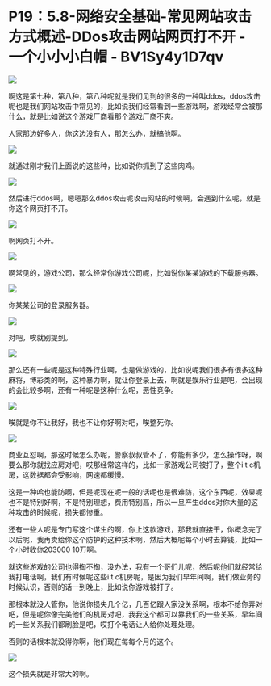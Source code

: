# P19：5.8-网络安全基础-常见网站攻击方式概述-DDos攻击网站网页打不开 - 一个小小小白帽 - BV1Sy4y1D7qv

![](img/fb70f99433c114aeaaa0c1f06a1e1c7a_0.png)

啊这是第七种，第八种，第八种呢就是我们见到的很多的一种叫ddos，ddos攻击呢也是我们网站攻击中常见的，比如说我们经常看到一些游戏啊，游戏经常会被那什么，就是比如说这个游戏厂商看那个游戏厂商不爽。

人家那边好多人，你这边没有人，那怎么办，就搞他啊。

![](img/fb70f99433c114aeaaa0c1f06a1e1c7a_2.png)

就通过刚才我们上面说的这些种，比如说你抓到了这些肉鸡。

![](img/fb70f99433c114aeaaa0c1f06a1e1c7a_4.png)

然后进行ddos啊，嗯嗯那么ddos攻击呢攻击网站的时候啊，会遇到什么呢，就是你这个网页打不开。

![](img/fb70f99433c114aeaaa0c1f06a1e1c7a_6.png)

啊网页打不开。

![](img/fb70f99433c114aeaaa0c1f06a1e1c7a_8.png)

啊常见的，游戏公司，那么经常你游戏公司呢，比如说你某某游戏的下载服务器。

![](img/fb70f99433c114aeaaa0c1f06a1e1c7a_10.png)

你某某公司的登录服务器。

![](img/fb70f99433c114aeaaa0c1f06a1e1c7a_12.png)

对吧，唉就别提到。

![](img/fb70f99433c114aeaaa0c1f06a1e1c7a_14.png)

那么还有一些呢是这种特殊行业啊，也是做游戏的，比如说呢我们很多有很多这种麻将，博彩类的啊，这种暴力啊，就让你登录上去，啊就是娱乐行业是吧，会出现的会比较多啊，还有一种呢是这种什么呢，恶性竞争。



![](img/fb70f99433c114aeaaa0c1f06a1e1c7a_16.png)

唉就是你不让我好，我也不让你好啊对吧，唉整死你。

![](img/fb70f99433c114aeaaa0c1f06a1e1c7a_18.png)

商业互怼啊，那这时候怎么办呢，警察叔叔管不了，你能有多少，怎么操作呀，啊要么那你就找应房对吧，哎那经常这样的，比如一家游戏公司被打了，整个i t c机房，这数据都会受影响，网速都缓慢。

这是一种哈也能防啊，但是呢现在呢一般的话呢也是很难防，这个东西呢，效果呢也不是特别好啊，不是特别理想，费用特别高，所以一旦产生ddos对你大量的这种攻击的时候呢，损失都惨重。

还有一些人呢是专门写这个谋生的啊，你上这款游戏，那我就直接干，你概念完了以后呢，我再卖给你这个防护的这种技术啊，然后大概呢每个小时去算钱，比如一个小时收你203000 10万啊。

就这些游戏的公司也得掏不掏，没办法，我有一个哥们儿呢，然后呢他们就经常给我打电话啊，我们有时候呢这些i t c机房呢，是因为我们早年间啊，我们做业务的时候认识，否则的话一到晚上，比如说你游戏被打了。

那根本就没人管你，他说你损失几个亿，几百亿跟人家没关系啊，根本不给你弄对吧，但是呢你像完美他们的机房对吧，我我这个都可以靠我们的一些关系，早年间的一些关系我们都刷脸是吧，哎打个电话让人给你处理处理。

否则的话根本就没得你啊，他们现在每每个月的这个。

![](img/fb70f99433c114aeaaa0c1f06a1e1c7a_20.png)

这个损失就是非常大的啊。